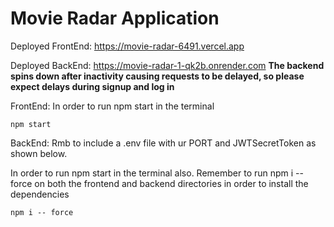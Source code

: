 # Movie Radar Application

Deployed FrontEnd: https://movie-radar-6491.vercel.app

Deployed BackEnd: https://movie-radar-1-qk2b.onrender.com
**The backend spins down after inactivity causing requests to be delayed, so please expect delays during signup and log in**

FrontEnd: In order to run npm start in the terminal

`npm start`

BackEnd: Rmb to include a .env file with ur PORT and JWTSecretToken as shown below.

In order to run npm start in the terminal also. Remember to run npm i -- force on both the frontend and backend directories in order to install the dependencies

`npm i -- force`
